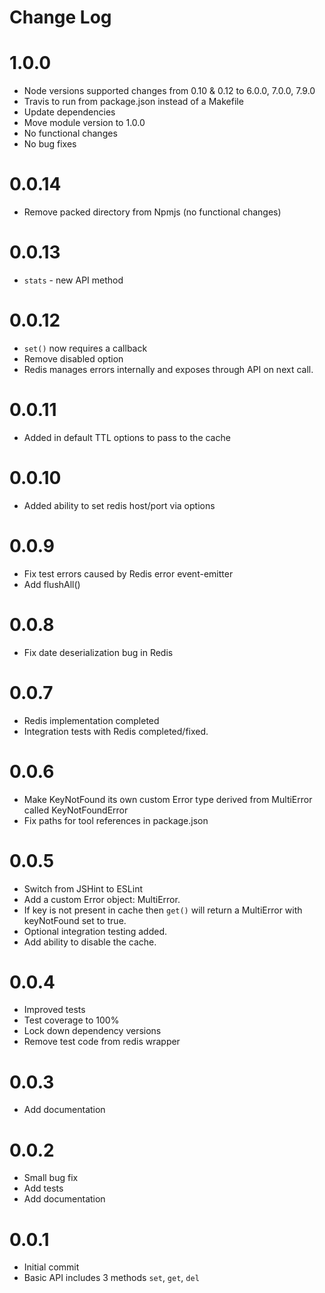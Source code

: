 # Change Log

# 1.0.0

* Node versions supported changes from 0.10 & 0.12 to 6.0.0, 7.0.0, 7.9.0
* Travis to run from package.json instead of a Makefile
* Update dependencies
* Move module version to 1.0.0
* No functional changes
* No bug fixes

# 0.0.14

* Remove packed directory from Npmjs (no functional changes)

# 0.0.13

* `stats` - new API method

# 0.0.12

* `set()` now requires a callback
* Remove disabled option
* Redis manages errors internally and exposes through API on next call.

# 0.0.11

* Added in default TTL options to pass to the cache

# 0.0.10

* Added ability to set redis host/port via options

# 0.0.9

* Fix test errors caused by Redis error event-emitter
* Add flushAll()

# 0.0.8

* Fix date deserialization bug in Redis

# 0.0.7

* Redis implementation completed
* Integration tests with Redis completed/fixed.

# 0.0.6

* Make KeyNotFound its own custom Error type derived from MultiError called KeyNotFoundError
* Fix paths for tool references in package.json

# 0.0.5

* Switch from JSHint to ESLint
* Add a custom Error object: MultiError.
* If key is not present in cache then `get()` will return a MultiError with
  keyNotFound set to true.
* Optional integration testing added.
* Add ability to disable the cache.

# 0.0.4

* Improved tests
* Test coverage to 100%
* Lock down dependency versions
* Remove test code from redis wrapper

# 0.0.3

* Add documentation

# 0.0.2

* Small bug fix
* Add tests
* Add documentation

# 0.0.1

* Initial commit
* Basic API includes 3 methods `set`, `get`, `del`
